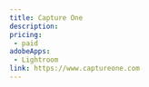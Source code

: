 ```yaml
---
title: Capture One
description: 
pricing:
 - paid
adobeApps:
 - Lightroom
link: https://www.captureone.com
---
```

